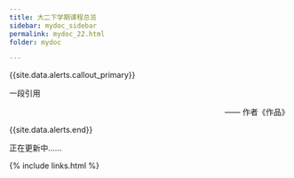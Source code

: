```yaml
---
title: 大二下学期课程总览
sidebar: mydoc_sidebar
permalink: mydoc_22.html
folder: mydoc

---
```


{{site.data.alerts.callout_primary}}
<p>一段引用</p>
<p align="right">—— 作者《作品》</p>
{{site.data.alerts.end}}

正在更新中......

{% include links.html %}